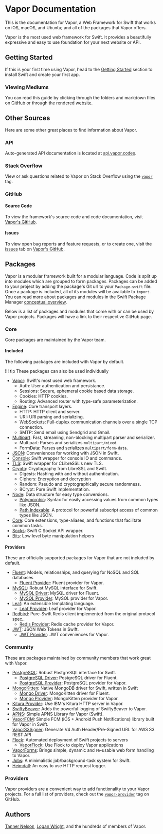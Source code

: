 # Vapor Documentation

This is the documentation for Vapor, a Web Framework for Swift that works on iOS, macOS, and Ubuntu; and all of the packages that Vapor offers.

Vapor is the most used web framework for Swift. It provides a beautifully expressive and easy to use foundation for your next website or API.

## Getting Started

If this is your first time using Vapor, head to the [Getting Started](getting-started/install-on-macos.md) section to install Swift and create your first app.

### Viewing Mediums

You can read this guide by clicking through the folders and markdown files on [GitHub](https://github.com/vapor/documentation) or through the rendered [website](https://docs.vapor.codes).

## Other Sources

Here are some other great places to find information about Vapor.

### API 

Auto-generated API documentation is located at [api.vapor.codes](http://api.vapor.codes).

### Stack Overflow

View or ask questions related to Vapor on Stack Overflow using the [`vapor`](http://stackoverflow.com/questions/tagged/vapor) tag.

### GitHub

#### Source Code

To view the framework's source code and code documentation, visit [Vapor's GitHub](https://github.com/vapor/vapor).

#### Issues

To view open bug reports and feature requests, or to create one, visit the [issues](https://github.com/vapor/vapor/issues) tab on [Vapor's GitHub](https://github.com/vapor/vapor).

## Packages

Vapor is a modular framework built for a modular language. Code is split up into modules which are grouped to form packages. Packages can be added to your project by adding the package's Git url to your `Package.swift` file. Once a package is included, all of its modules will be available to `import`. You can read more about packages and modules in the Swift Package Manager [conceptual overview](https://swift.org/package-manager/). 

Below is a list of packages and modules that come with or can be used by Vapor projects. Packages will have a link to their respective GitHub page.

### Core

Core packages are maintained by the Vapor team. 

#### Included

The following packages are included with Vapor by default.

!!! tip 
	These packages can also be used individually

- [Vapor](https://github.com/vapor/vapor): Swift's most used web framework.
	- Auth: User authentication and persistance.
	- Sessions: Secure, ephemeral cookie based data storage.
	- Cookies: HTTP cookies.
	- Routing: Advanced router with type-safe parameterization.
- [Engine](https://github.com/vapor/engine): Core transport layers.
	- HTTP: HTTP client and server.
	- URI: URI parsing and serializing.
	- WebSockets: Full-duplex communication channels over a single TCP connection.
	- SMTP: Send email using Sendgrid and Gmail.
- [Multipart](https://github.com/vapor/multipart): Fast, streaming, non-blocking multipart parser and serializer.
	- Multipart: Parses and serializes `multipart/mixed`.
	- FormData: Parses and serializes `multipart/form-data`.
- [JSON](https://github.com/vapor/json): Conveniences for working with JSON in Swift.
- [Console](https://github.com/vapor/console): Swift wrapper for console IO and commands.
- [TLS](https://github.com/vapor/tls): Swift wrapper for CLibreSSL's new TLS.
- [Crypto](https://github.com/vapor/crypto): Cryptography from LibreSSL and Swift.
	- Digests: Hashing with and without authentication.
	- Ciphers: Encryption and decryption
	- Random: Pseudo and cryptographically secure randomness.
	- BCrypt: Pure Swift implementation.
- [Node](https://github.com/vapor/node): Data structure for easy type conversions.
	- [Polymorphic](https://github.com/vapor/polymorphic): Syntax for easily accessing values from common types like JSON.
	- [Path Indexable](https://github.com/vapor/path-indexable): A protocol for powerful subscript access of common types like JSON.
- [Core](https://github.com/vapor/core): Core extensions, type-aliases, and functions that facilitate common tasks.
- [Socks](https://github.com/vapor/socks): Swift C Socket API wrapper.
- [Bits](https://github.com/vapor/bits): Low level byte manipulation helpers

#### Providers

These are officially supported packages for Vapor that are not included by default.

- [Fluent](https://github.com/vapor/fluent): Models, relationships, and querying for NoSQL and SQL databases.
	- [Fluent Provider](https://github.com/vapor/fluent-provider): Fluent provider for Vapor.
- [MySQL](https://github.com/vapor/mysql): Robust MySQL interface for Swift.
	- [MySQL Driver](https://github.com/vapor/mysql-driver): MySQL driver for Fluent.
	- [MySQL Provider](https://github.com/vapor/mysql-provider): MySQL provider for Vapor.
- [Leaf](https://github.com/vapor/leaf): An extensible templating language.
	- [Leaf Provider](https://github.com/vapor/leaf-provider): Leaf provider for Vapor.
- [Redbird](https://github.com/vapor/redbird): Pure-Swift Redis client implemented from the original protocol spec..
	- [Redis Provider](https://github.com/vapor/redis-provider): Redis cache provider for Vapor.
- [JWT](https://github.com/vapor/jwt): JSON Web Tokens in Swift.
	- [JWT Provider](https://github.com/vapor/jwt-provider): JWT conveniences for Vapor.

### Community

These are packages maintained by community members that work great with Vapor.

- [PostgreSQL](https://github.com/vapor/postgresql): Robust PostgreSQL interface for Swift.
	- [PostgreSQL Driver](https://github.com/vapor/postgresql-driver): PostgreSQL driver for Fluent.
	- [PostgreSQL Provider](https://github.com/vapor/postgresql-provider): PostgreSQL provider for Vapor.
- [MongoKitten](https://github.com/OpenKitten/MongoKitten): Native MongoDB driver for Swift, written in Swift
	- [Mongo Driver](https://github.com/vapor/mongo-driver): MongoKitten driver for Fluent.
	- [Mongo Provider](https://github.com/vapor/mongo-provider): MongoKitten provider for Vapor.
- [Kitura Provider](https://github.com/vapor/kitura-provider): Use IBM's Kitura HTTP server in Vapor.
- [SwiftyBeaver](https://github.com/SwiftyBeaver/SwiftyBeaver-Vapor): Adds the powerful logging of SwiftyBeaver to Vapor.
- [APNS](https://github.com/matthijs2704/vapor-apns): Simple APNS Library for Vapor (Swift).
- [VaporFCM](https://github.com/mdab121/vapor-fcm): Simple FCM (iOS + Android Push Notifications) library built for Vapor in Swift.
- [VaporS3Signer](https://github.com/JustinM1/VaporS3Signer): Generate V4 Auth Header/Pre-Signed URL for AWS S3 REST API
- [Flock](https://github.com/jakeheis/Flock): Automated deployment of Swift projects to servers
	- [VaporFlock](https://github.com/jakeheis/VaporFlock): Use Flock to deploy Vapor applications
- [VaporForms](https://github.com/bygri/vapor-forms): Brings simple, dynamic and re-usable web form handling to Vapor.
- [Jobs](https://github.com/BrettRToomey/Jobs): A minimalistic job/background-task system for Swift.
- [Heimdall](https://github.com/himani93/heimdall): An easy to use HTTP request logger.

### Providers

Vapor providers are a convenient way to add functionality to your Vapor projects. For a full list of providers, check out the [`vapor-provider`](https://github.com/search?utf8=✓&q=topic%3Avapor-provider&type=Repositories) tag on GitHub.

## Authors

[Tanner Nelson](mailto:tanner@vapor.codes), [Logan Wright](mailto:logan@vapor.codes), and the hundreds of members of Vapor.
